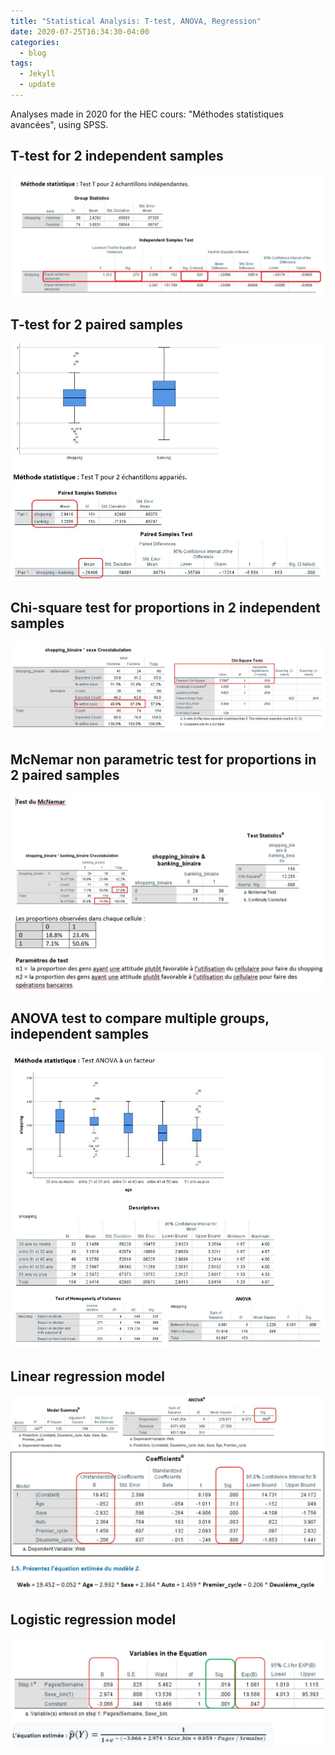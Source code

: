 ```yaml
---
title: "Statistical Analysis: T-test, ANOVA, Regression"
date: 2020-07-25T16:34:30-04:00
categories:
  - blog
tags:
  - Jekyll
  - update
---
```

Analyses made in 2020 for the HEC cours: "Méthodes statistiques avancées", using SPSS.

## T-test for 2 independent samples
<img src="/assets/images/test-t.JPG">

## T-test for 2 paired samples
<img src="/assets/images/test-t-paired.JPG">

## Chi-square test for proportions in 2 independent samples
<img src="/assets/images/chi-square.JPG">

## McNemar non parametric test for proportions in 2 paired samples
<img src="/assets/images/mcnemar.JPG">

## ANOVA test to compare multiple groups, independent samples
<img src="/assets/images/anova.JPG">

## Linear regression model
<img src="/assets/images/regression-linear.JPG">

## Logistic regression model
<img src="/assets/images/regression-logistic.JPG">

